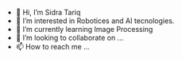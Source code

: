 - 👋 Hi, I’m Sidra Tariq
- 👀 I’m interested in Robotices and AI tecnologies.
- 🌱 I’m currently learning Image Processing
- 💞️ I’m looking to collaborate on ...
- 📫 How to reach me ...

<!---
Sidra1216/Sidra1216 is a ✨ special ✨ repository because its `README.md` (this file) appears on your GitHub profile.
You can click the Preview link to take a look at your changes.
--->
